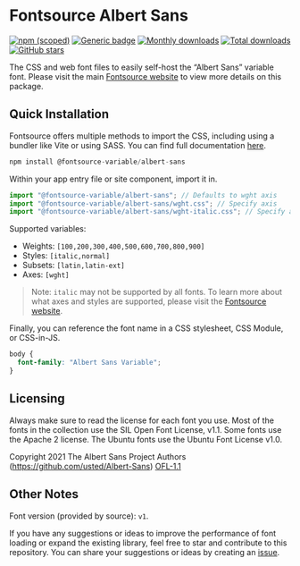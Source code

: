 # Fontsource Albert Sans

[![npm (scoped)](https://img.shields.io/npm/v/@fontsource-variable/albert-sans?color=brightgreen)](https://www.npmjs.com/package/@fontsource-variable/albert-sans) [![Generic badge](https://img.shields.io/badge/fontsource-passing-brightgreen)](https://github.com/fontsource/fontsource) [![Monthly downloads](https://badgen.net/npm/dm/@fontsource-variable/albert-sans)](https://github.com/fontsource/fontsource) [![Total downloads](https://badgen.net/npm/dt/@fontsource-variable/albert-sans)](https://github.com/fontsource/fontsource) [![GitHub stars](https://img.shields.io/github/stars/fontsource/fontsource.svg?style=social&label=Star)](https://github.com/fontsource/fontsource/stargazers)

The CSS and web font files to easily self-host the “Albert Sans” variable font. Please visit the main [Fontsource website](https://fontsource.org/fonts/albert-sans) to view more details on this package.

## Quick Installation

Fontsource offers multiple methods to import the CSS, including using a bundler like Vite or using SASS. You can find full documentation [here](https://fontsource.org/docs/getting-started/introduction).

```javascript
npm install @fontsource-variable/albert-sans
```

Within your app entry file or site component, import it in.

```javascript
import "@fontsource-variable/albert-sans"; // Defaults to wght axis
import "@fontsource-variable/albert-sans/wght.css"; // Specify axis
import "@fontsource-variable/albert-sans/wght-italic.css"; // Specify axis and style
```

Supported variables:
- Weights: `[100,200,300,400,500,600,700,800,900]`
- Styles: `[italic,normal]`
- Subsets: `[latin,latin-ext]`
- Axes: `[wght]`

> Note: `italic` may not be supported by all fonts. To learn more about what axes and styles are supported, please visit the [Fontsource website](https://fontsource.org/fonts/albert-sans).

Finally, you can reference the font name in a CSS stylesheet, CSS Module, or CSS-in-JS.

```css
body {
  font-family: "Albert Sans Variable";
}
```

## Licensing
Always make sure to read the license for each font you use. Most of the fonts in the collection use the SIL Open Font License, v1.1. Some fonts use the Apache 2 license. The Ubuntu fonts use the Ubuntu Font License v1.0.

Copyright 2021 The Albert Sans Project Authors (https://github.com/usted/Albert-Sans)
[OFL-1.1](https://openfontlicense.org)

## Other Notes
Font version (provided by source): `v1`.

If you have any suggestions or ideas to improve the performance of font loading or expand the existing library, feel free to star and contribute to this repository. You can share your suggestions or ideas by creating an [issue](https://github.com/fontsource/fontsource/issues).